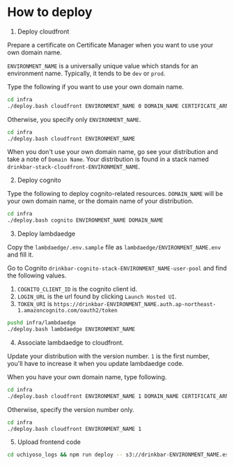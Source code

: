 # How to deploy

1. Deploy cloudfront

Prepare a certificate on Certificate Manager when you want to use your own domain name.

`ENVIRONMENT_NAME` is a universally unique value which stands for an environment name.
Typically, it tends to be `dev` or `prod`.

Type the following if you want to use your own domain name.

```bash
cd infra
./deploy.bash cloudfront ENVIRONMENT_NAME 0 DOMAIN_NAME CERTIFICATE_ARN
```

Otherwise, you specify only `ENVIRONMENT_NAME`.

```bash
cd infra
./deploy.bash cloudfront ENVIRONMENT_NAME
```

When you don't use your own domain name, go see your distribution and take a note of `Domain Name`.
Your distribution is found in a stack named `drinkbar-stack-cloudfront-ENVIRONMENT_NAME`.

2. Deploy cognito

Type the following to deploy cognito-related resources.
`DOMAIN_NAME` will be your own domain name, or the domain name of your distribution.

```bash
cd infra
./deploy.bash cognito ENVIRONMENT_NAME DOMAIN_NAME
```

3. Deploy lambdaedge

Copy the `lambdaedge/.env.sample` file as `lambdaedge/ENVIRONMENT_NAME.env` and fill it.

Go to Cognito `drinkbar-cognito-stack-ENVIRONMENT_NAME-user-pool` and find the following values.

1. `COGNITO_CLIENT_ID` is the cognito client id.
2. `LOGIN_URL` is the url found by clicking `Launch Hosted UI`.
3. `TOKEN_URI` is `https://drinkbar-ENVIRONMENT_NAME.auth.ap-northeast-1.amazoncognito.com/oauth2/token`

```bash
pushd infra/lambdaedge
./deploy.bash lambdaedge ENVIRONMENT_NAME
```

4. Associate lambdaedge to cloudfront.

Update your distribution with the version number.
`1` is the first number, you'll have to increase it when you update lambdaedge code.

When you have your own domain name, type following.

```bash
cd infra
./deploy.bash cloudfront ENVIRONMENT_NAME 1 DOMAIN_NAME CERTIFICATE_ARN
```
Otherwise, specify the version number only.

```bash
cd infra
./deploy.bash cloudfront ENVIRONMENT_NAME 1
```

5. Upload frontend code

```bash
cd uchiyoso_logs && npm run deploy -- s3://drinkbar-ENVIRONMENT_NAME.esnir-nzmz.com
```
